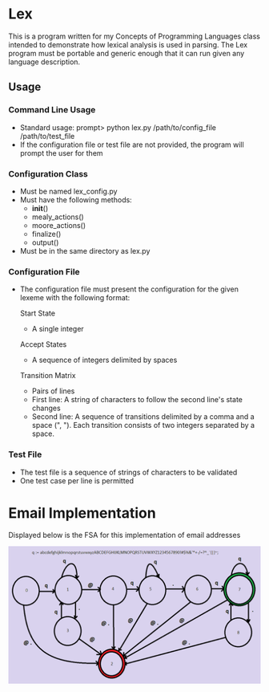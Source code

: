 # Lex
This is a program written for my Concepts of Programming Languages class intended to demonstrate how lexical analysis is used in parsing. The Lex program must be portable and generic enough that it can run given any language description.

## Usage

### Command Line Usage
- Standard usage: prompt> python lex.py /path/to/config_file /path/to/test_file
- If the configuration file or test file are not provided, the program will prompt the user for them

### Configuration Class
- Must be named lex_config.py
- Must have the following methods:
	- __init__()
	- mealy_actions()
	- moore_actions()
	- finalize()
	- output()
- Must be in the same directory as lex.py

### Configuration File
- The configuration file must present the configuration for the given lexeme with the following format:

	Start State  
	- A single integer

	Accept States  
	- A sequence of integers delimited by spaces

	Transition Matrix  
	- Pairs of lines
	- First line: A string of characters to follow the second line's state changes
	- Second line: A sequence of transitions delimited by a comma and a space (", "). Each transition consists of two integers separated by a space.

### Test File
- The test file is a sequence of strings of characters to be validated
- One test case per line is permitted

# Email Implementation
Displayed below is the FSA for this implementation of email addresses

![alt text](https://github.com/Buzzlet/Lex/blob/master/email_fsa.png?raw=true "Email FSA")
